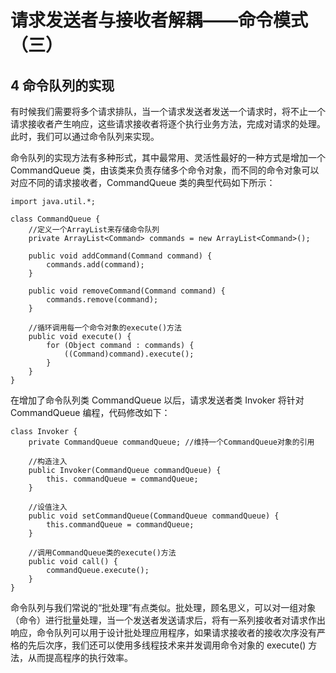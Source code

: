 # 请求发送者与接收者解耦——命令模式（三）  
## 4 命令队列的实现  
有时候我们需要将多个请求排队，当一个请求发送者发送一个请求时，将不止一个请求接收者产生响应，这些请求接收者将逐个执行业务方法，完成对请求的处理。此时，我们可以通过命令队列来实现。  

命令队列的实现方法有多种形式，其中最常用、灵活性最好的一种方式是增加一个 CommandQueue 类，由该类来负责存储多个命令对象，而不同的命令对象可以对应不同的请求接收者，CommandQueue 类的典型代码如下所示：

```
import java.util.*;

class CommandQueue {
    //定义一个ArrayList来存储命令队列
	private ArrayList<Command> commands = new ArrayList<Command>();
	
	public void addCommand(Command command) {
		commands.add(command);
	}
	
	public void removeCommand(Command command) {
		commands.remove(command);
	}
	
    //循环调用每一个命令对象的execute()方法
	public void execute() {
		for (Object command : commands) {
			((Command)command).execute();
		}
	}
}
```
在增加了命令队列类 CommandQueue 以后，请求发送者类 Invoker 将针对 CommandQueue 编程，代码修改如下：

```
class Invoker {
	private CommandQueue commandQueue; //维持一个CommandQueue对象的引用
	
    //构造注入
	public Invoker(CommandQueue commandQueue) {
		this. commandQueue = commandQueue;
	}
	
    //设值注入
	public void setCommandQueue(CommandQueue commandQueue) {
		this.commandQueue = commandQueue;
	}
	
	//调用CommandQueue类的execute()方法
	public void call() {
		commandQueue.execute();
	}
}
```

命令队列与我们常说的“批处理”有点类似。批处理，顾名思义，可以对一组对象（命令）进行批量处理，当一个发送者发送请求后，将有一系列接收者对请求作出响应，命令队列可以用于设计批处理应用程序，如果请求接收者的接收次序没有严格的先后次序，我们还可以使用多线程技术来并发调用命令对象的 execute() 方法，从而提高程序的执行效率。
